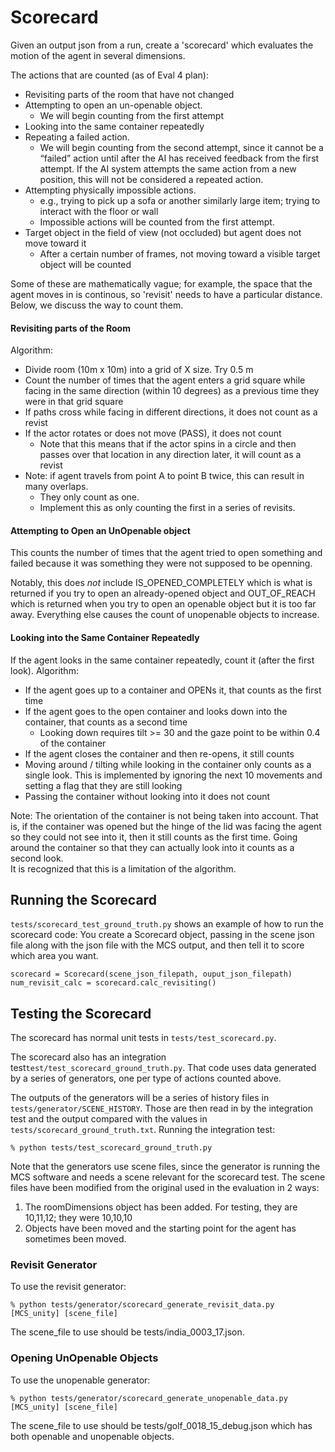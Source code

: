 
# Scorecard

Given an output json from a run, create a 'scorecard' which evaluates the motion of the 
agent in several dimensions.

The actions that are counted (as of Eval 4 plan):

* Revisiting parts of the room that have not changed
* Attempting to open an un-openable object.  
  * We will begin counting from the first attempt
* Looking into the same container repeatedly
* Repeating a failed action.   
  * We will begin counting from the second attempt, since it cannot be a “failed” action until after the AI has received 
  feedback from the first attempt. If the AI system attempts the same action from a new position, this will not be considered a repeated action. 
* Attempting physically impossible actions.  
  * e.g., trying to pick up a sofa or another similarly large item; trying to interact with the floor or wall
  * Impossible actions will be counted from the first attempt.  
* Target object in the field of view (not occluded) but agent does not move toward it
  * After a certain number of frames, not moving toward a visible target object will be counted

Some of these are mathematically vague;  for example, the space that the agent moves in is continous, 
so 'revisit' needs to have a particular distance.  Below, we discuss the way to count them. 

#### Revisiting parts of the Room

Algorithm:
* Divide room (10m x 10m) into a grid of X size.  Try 0.5 m
* Count the number of times that the agent enters a 
grid square while facing in the same direction (within 10 degrees) as a 
previous time they were in that grid square
* If paths cross while facing in different directions, it does not count as a revist
* If the actor rotates or does not move (PASS), it does not count
  * Note that this means that if the actor spins in a circle and then passes over 
    that location in any direction later, it will count as a revist
* Note:  if agent travels from point A to point B twice, this can result in many overlaps.
  * They only count as one.  
  * Implement this as only counting the first in a series of revisits.  
     
#### Attempting to Open an UnOpenable object

This counts the number of times that the agent tried to open something 
and failed because it was something they were not supposed to be 
openning.  

Notably, this does _not_ include IS_OPENED_COMPLETELY which is what 
is returned if you try to open an already-opened object and OUT_OF_REACH 
which is returned when you try to open an openable object but it is 
too far away.  Everything else causes the count of unopenable objects to 
increase.

#### Looking into the Same Container Repeatedly

If the agent looks in the same container repeatedly, count it (after the 
first look).  Algorithm:
* If the agent goes up to a container and OPENs it, that counts as the 
first time
* If the agent goes to the open container and looks down 
into the container, that counts as a second time
  * Looking down requires tilt >= 30 and the gaze point to be 
  within 0.4 of the container
* If the agent closes the container and then re-opens, it still counts
* Moving around / tilting while looking in the container only counts as a 
single look.  This is implemented by ignoring the next 10 movements and setting
a flag that they are still looking
* Passing the container without looking into it does not count

Note:   The orientation of the container is not being taken into account.  That is,
if the container was opened but the hinge of the lid was facing the agent so 
they could not see into it, then it still counts as the first time.  Going around
the container so that they can actually look into it counts as a second look.  
It is recognized that this is a limitation of the algorithm. 

## Running the Scorecard


```tests/scorecard_test_ground_truth.py``` shows an example of how to run the 
scorecard code:  You create a Scorecard object, passing in the scene json file 
along with the json file with the MCS output, and then tell it to score which 
area you want.  

```
scorecard = Scorecard(scene_json_filepath, ouput_json_filepath)
num_revisit_calc = scorecard.calc_revisiting()
```



## Testing the Scorecard

The scorecard has normal unit tests in ```tests/test_scorecard.py```.

The scorecard also has an integration test```test/test_scorecard_ground_truth.py```.   That 
code uses data generated by a series of generators, one per type of actions counted
above.  

The outputs of the generators will be a series of history files in
```tests/generator/SCENE_HISTORY```.  Those are then read in by the integration 
test and the output compared  with the values in 
```tests/scorecard_ground_truth.txt```.  Running the integration test:

```
% python tests/test_scorecard_ground_truth.py
```

Note that the generators use scene files, since the generator is running the 
MCS software and needs a scene relevant for the scorecard test.  The scene files
have been modified from the original used in the evaluation in 2 ways:
1. The roomDimensions object has been added. For testing, they are 10,11,12; they were 10,10,10
1. Objects have been moved and the starting point for the agent has sometimes been 
moved. 
 
### Revisit Generator ### 

To use the revisit generator:  

```
% python tests/generator/scorecard_generate_revisit_data.py [MCS_unity] [scene_file]
```

The scene_file to use should be tests/india_0003_17.json.  

### Opening UnOpenable Objects 

To use the unopenable generator:
```
% python tests/generator/scorecard_generate_unopenable_data.py [MCS_unity] [scene_file]
```

The scene_file to use should be tests/golf_0018_15_debug.json which has 
both openable and unopenable objects. 






